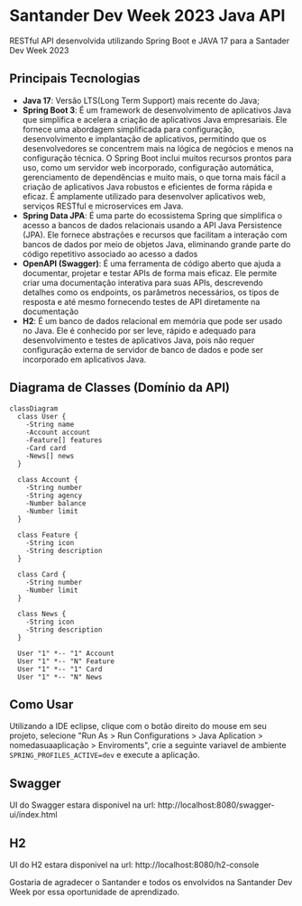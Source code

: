 # Santander Dev Week 2023 Java API

RESTful API desenvolvida utilizando Spring Boot e JAVA 17 para a Santader Dev Week 2023

## Principais Tecnologias
 - **Java 17**: Versão LTS(Long Term Support) mais recente do Java;
 - **Spring Boot 3**: É um framework de desenvolvimento de aplicativos Java que simplifica e acelera a criação de aplicativos Java empresariais. Ele fornece uma abordagem simplificada para configuração, desenvolvimento e implantação de aplicativos, permitindo que os desenvolvedores se concentrem mais na lógica de negócios e menos na configuração técnica. O Spring Boot inclui muitos recursos prontos para uso, como um servidor web incorporado, configuração automática, gerenciamento de dependências e muito mais, o que torna mais fácil a criação de aplicativos Java robustos e eficientes de forma rápida e eficaz. É amplamente utilizado para desenvolver aplicativos web, serviços RESTful e microservices em Java.
 - **Spring Data JPA**: É uma parte do ecossistema Spring que simplifica o acesso a bancos de dados relacionais usando a API Java Persistence (JPA). Ele fornece abstrações e recursos que facilitam a interação com bancos de dados por meio de objetos Java, eliminando grande parte do código repetitivo associado ao acesso a dados
 - **OpenAPI (Swagger)**: É uma ferramenta de código aberto que ajuda a documentar, projetar e testar APIs de forma mais eficaz. Ele permite criar uma documentação interativa para suas APIs, descrevendo detalhes como os endpoints, os parâmetros necessários, os tipos de resposta e até mesmo fornecendo testes de API diretamente na documentação
 - **H2**: É um banco de dados relacional em memória que pode ser usado no Java. Ele é conhecido por ser leve, rápido e adequado para desenvolvimento e testes de aplicativos Java, pois não requer configuração externa de servidor de banco de dados e pode ser incorporado em aplicativos Java. 

## Diagrama de Classes (Domínio da API)

```mermaid
classDiagram
  class User {
    -String name
    -Account account
    -Feature[] features
    -Card card
    -News[] news
  }

  class Account {
    -String number
    -String agency
    -Number balance
    -Number limit
  }

  class Feature {
    -String icon
    -String description
  }

  class Card {
    -String number
    -Number limit
  }

  class News {
    -String icon
    -String description
  }

  User "1" *-- "1" Account
  User "1" *-- "N" Feature
  User "1" *-- "1" Card
  User "1" *-- "N" News
```

## Como Usar
 Utilizando a IDE eclipse, clique com o botão direito do mouse em seu projeto, selecione "Run As > Run Configurations > Java Aplication > nomedasuaaplicação > Enviroments", crie a seguinte variavel de ambiente ```SPRING_PROFILES_ACTIVE=dev``` e execute a aplicação.

## Swagger
 UI do Swagger estara disponivel na url: http://localhost:8080/swagger-ui/index.html

## H2
 UI do H2 estara disponivel na url: http://localhost:8080/h2-console

Gostaria de agradecer o Santander e todos os envolvidos na Santander Dev Week por essa oportunidade de aprendizado.
